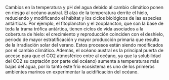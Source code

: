 Cambios en la temperatura y pH del agua debido al cambio climático ponen en riesgo al océano austral. El alza de la temperatura derrite el hielo, reduciendo y modificando el hábitat y los ciclos biológicos de las especies antárticas. Por ejemplo, el fitoplancton y el zooplancton, que son la base de toda la trama trófica antártica, tienen ciclos de vida asociados a la cobertura de hielo: el crecimiento y reproducción coinciden con el deshielo, periodo de mayor estratificación y mayor producción primaria que resulta de la irradiación solar del verano. Estos procesos están siendo modificados por el cambio climático. Además, el océano austral es la principal puerta de acceso para que el CO2 atmosférico entre al océano, ya que la solubilidad del CO2 su captación por parte del océano) aumenta a temperaturas más bajas del agua, por lo tanto este frío ecosistema es uno de los primeros ambientes marinos en experimentar la acidificación del océano. 